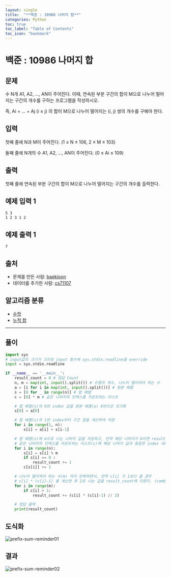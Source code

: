 ```yaml
---
layout: single
title:  "**백준 : 10986 나머지 합**"
categories: Python
toc: true
toc_label: "Table of Contents"
toc_icon: "bookmark"
---
```


# 백준 : 10986 나머지 합

## 문제

수 N개 A1, A2, ..., AN이 주어진다. 이때, 연속된 부분 구간의 합이 M으로 나누어 떨어지는 구간의 개수를 구하는 프로그램을 작성하시오.

즉, Ai + ... + Aj (i ≤ j) 의 합이 M으로 나누어 떨어지는 (i, j) 쌍의 개수를 구해야 한다.

## 입력

첫째 줄에 N과 M이 주어진다. (1 ≤ N ≤ 106, 2 ≤ M ≤ 103)

둘째 줄에 N개의 수 A1, A2, ..., AN이 주어진다. (0 ≤ Ai ≤ 109)

## 출력

첫째 줄에 연속된 부분 구간의 합이 M으로 나누어 떨어지는 구간의 개수를 출력한다.

## 예제 입력 1

```
5 3
1 2 3 1 2

```

## 예제 출력 1

```
7

```

## 출처

- 문제를 만든 사람: [baekjoon](https://www.acmicpc.net/user/baekjoon)
- 데이터를 추가한 사람: [cs71107](https://www.acmicpc.net/user/cs71107)

## 알고리즘 분류

- [수학](https://www.acmicpc.net/problem/tag/124)
- [누적 합](https://www.acmicpc.net/problem/tag/139)

---

## 풀이

```python
import sys
# input값의 크기가 크므로 input 함수에 sys.stdin.readline을 override
input = sys.stdin.readline

if __name__ == '__main__':
    result_count = 0 # 정답 Count
    n, m = map(int, input().split()) # 수열의 개수, 나누어 떨어져야 하는 수
    a = [i for i in map(int, input().split())] # 원본 배열
    s = [0 for _ in range(n)] # 합 배열
    c = [0] * m # 같은 나머지의 인덱스를 카운트하는 리스트

    # 합 배열(s)의 0번 index 값을 원본 배열(a) 0번으로 초기화
    s[0] = a[0]

    # 합 배열(s)의 1번 index부터 구간 합을 계산하여 저장
    for i in range(1, n):
        s[i] = a[i] + s[i-1]

    # 합 배열(s)에 m으로 나눈 나머지 값을 저장하고, 만약 해당 나머지가 0이면 result_count에 플러스 해준다.
    # 같은 나머지의 인덱스를 카운트하는 리스트(c)에 해당 나머지 값과 동일한 index 내에 count를 증가해줌
    for i in range(n):
        s[i] = s[i] % m
        if s[i] == 0 :
            result_count += 1
        c[s[i]] += 1

    # 나누어 떨어져야 하는 수(m) 까지 반복하면서, 만약 c[i] 가 1보다 클 경우
    # c[i] * (c[i]-1) 를 계산한 후 2로 나눈 값을 result_count에 더한다. (combination 공식)
    for i in range(m):
        if c[i] > 1:
            result_count += (c[i] * (c[i]-1) // 2)

    # 정답 출력
    print(result_count)
```

## 도식화

![prefix-sum-reminder01](/assets/images/2023-04-13-Python-Prefix-sum-reminder/prefix-sum-reminder01.jpg)

## 결과

![prefix-sum-reminder02](/assets/images/2023-04-13-Python-Prefix-sum-reminder/prefix-sum-reminder02.png)
